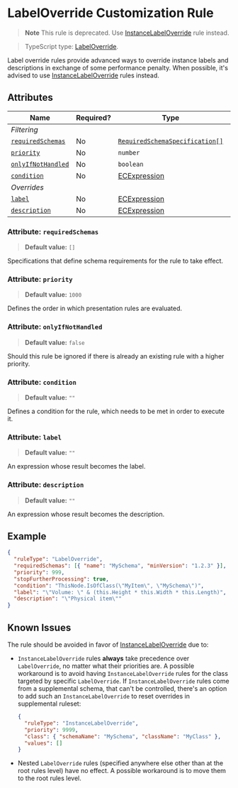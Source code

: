 # LabelOverride Customization Rule

> **Note** This rule is deprecated. Use [InstanceLabelOverride](./InstanceLabelOverride.md) rule instead.

> TypeScript type: [LabelOverride]($presentation-common).

Label override rules provide advanced ways to override instance labels and descriptions in
exchange of some performance penalty. When possible, it's advised to use
[InstanceLabelOverride](./InstanceLabelOverride.md) rules instead.

## Attributes

| Name                                              | Required? | Type                                                                 | Default |
| ------------------------------------------------- | --------- | -------------------------------------------------------------------- | ------- |
| *Filtering*                                       |
| [`requiredSchemas`](#attribute-requiredschemas)   | No        | [`RequiredSchemaSpecification[]`](../Advanced/SchemaRequirements.md) | `[]`    |
| [`priority`](#attribute-priority)                 | No        | `number`                                                             | `1000`  |
| [`onlyIfNotHandled`](#attribute-onlyifnothandled) | No        | `boolean`                                                            | `false` |
| [`condition`](#attribute-condition)               | No        | [ECExpression](./ECExpressions.md#rule-condition)                    | `""`    |
| *Overrides*                                       |
| [`label`](#attribute-label)                       | No        | [ECExpression](./ECExpressions.md#override-value)                    | `""`    |
| [`description`](#attribute-description)           | No        | [ECExpression](./ECExpressions.md#rule-condition)                    | `""`    |

### Attribute: `requiredSchemas`

> **Default value:** `[]`

Specifications that define schema requirements for the rule to take effect.

### Attribute: `priority`

> **Default value:** `1000`

Defines the order in which presentation rules are evaluated.

### Attribute: `onlyIfNotHandled`

> **Default value:** `false`

Should this rule be ignored if there is already an existing rule with a higher priority.

### Attribute: `condition`

> **Default value:** `""`

Defines a condition for the rule, which needs to be met in order to execute it.

### Attribute: `label`

> **Default value:** `""`

An expression whose result becomes the label.

### Attribute: `description`

> **Default value:** `""`

An expression whose result becomes the description.

## Example

```JSON
{
  "ruleType": "LabelOverride",
  "requiredSchemas": [{ "name": "MySchema", "minVersion": "1.2.3" }],
  "priority": 999,
  "stopFurtherProcessing": true,
  "condition": "ThisNode.IsOfClass(\"MyItem\", \"MySchema\")",
  "label": "\"Volume: \" & (this.Height * this.Width * this.Length)",
  "description": "\"Physical item\""
}
```

## Known Issues

The rule should be avoided in favor of [InstanceLabelOverride](./InstanceLabelOverride) due to:

- `InstanceLabelOverride` rules **always** take precedence over `LabelOverride`, no matter what their priorities are.
A possible workaround is to avoid having `InstanceLabelOverride` rules for the class targeted by specific
`LabelOverride`. If `InstanceLabelOverride` rules come from a supplemental schema, that can't be controlled, there's an
option to add such an `InstanceLabelOverride` to reset overrides in supplemental ruleset:

  ```JSON
  {
    "ruleType": "InstanceLabelOverride",
    "priority": 9999,
    "class": { "schemaName": "MySchema", "className": "MyClass" },
    "values": []
  }
  ```

- Nested `LabelOverride` rules (specified anywhere else other than at the root rules level) have no effect.
A possible workaround is to move them to the root rules level.
